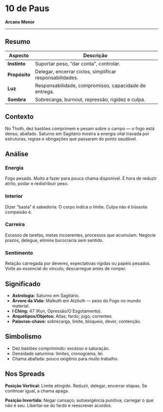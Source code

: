 # 10 de Paus

**Arcano Menor**

---

## Resumo

| Aspecto | Descrição |
|---------|-----------|
| **Instinto** | Suportar peso, “dar conta”, controlar. |
| **Propósito** | Delegar, encerrar ciclos, simplificar responsabilidades. |
| **Luz** | Responsabilidade, compromisso, capacidade de entrega. |
| **Sombra** | Sobrecarga, burnout, repressão, rigidez e culpa. |

## Contexto

No Thoth, dez bastões comprimem e pesam sobre o campo — o fogo está denso, abafado. Saturno em Sagitário mostra a energia vital travada por estruturas, regras e obrigações que passaram do ponto saudável.

## Análise

### Energia

Fogo pesado. Muito a fazer para pouca chama disponível. É hora de reduzir atrito, podar e redistribuir peso.

### Interior

Dizer “basta” é sabedoria. O corpo indica o limite. Culpa não é bússola: compaixão é.

### Carreira

Excesso de tarefas, metas incoerentes, processos que acumulam. Negocie prazos, delegue, elimine burocracia sem sentido.

### Sentimento

Relação carregada por deveres, expectativas rígidas ou papéis pesados. Volte ao essencial do vínculo; descarregue antes de romper.

## Significado

- **Astrologia:** Saturno em Sagitário.
- **Árvore da Vida:** Malkuth em Atziluth — peso do Fogo no mundo material.
- **I Ching:** 47 (Kun, Opressão/O Esgotamento).
- **Arquétipos/Objetos:** Atlas; fardo; jugo; correntes.
- **Palavras‑chave:** sobrecarga, limite, bloqueio, dever, contenção.

## Simbolismo

- Dez bastões comprimindo: excesso e saturação.
- Densidade saturnina: limites, cronograma, lei.
- Chama abafada: pouco oxigênio para muito trabalho.

## Nos Spreads

**Posição Vertical:** Limite atingido. Reduzir, delegar, encerrar etapas. Se continuar igual, a chama apaga.

**Posição Invertida:** Negar cansaço; autoexigência punitiva; carregar o que não é seu. Libertar‑se do fardo e reescrever acordos.
